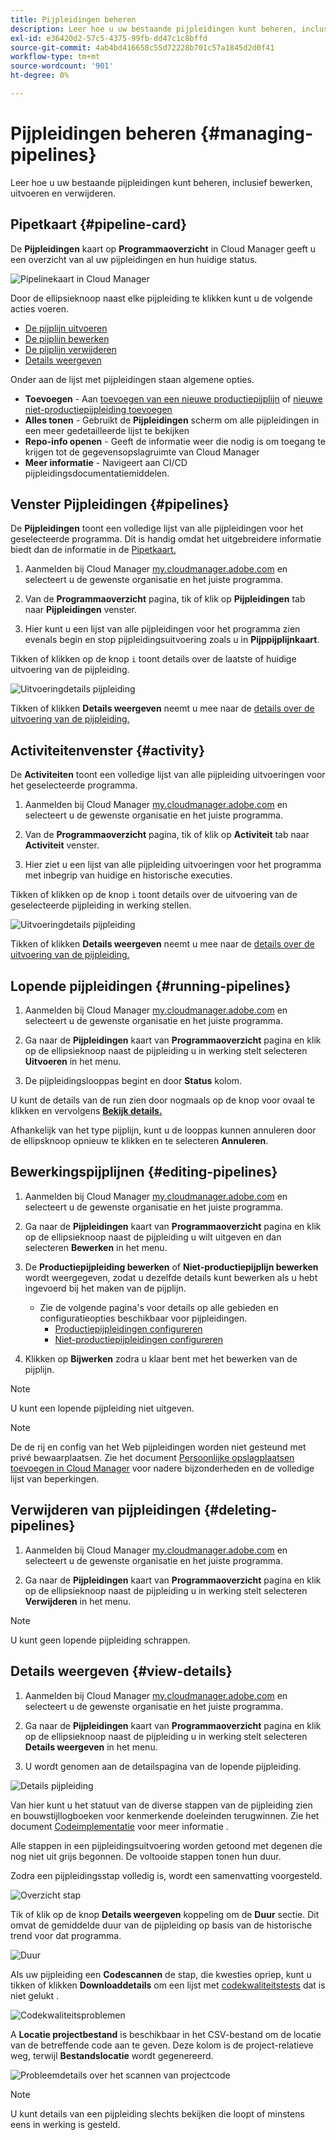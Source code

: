 ```yaml
---
title: Pijpleidingen beheren
description: Leer hoe u uw bestaande pijpleidingen kunt beheren, inclusief bewerken, uitvoeren en verwijderen.
exl-id: e36420d2-57c5-4375-99fb-dd47c1c8bffd
source-git-commit: 4ab4bd416658c55d72228b701c57a1845d2d0f41
workflow-type: tm+mt
source-wordcount: '901'
ht-degree: 0%

---
```



# Pijpleidingen beheren {#managing-pipelines}

Leer hoe u uw bestaande pijpleidingen kunt beheren, inclusief bewerken, uitvoeren en verwijderen.

## Pipetkaart {#pipeline-card}

De **Pijpleidingen** kaart op **Programmaoverzicht** in Cloud Manager geeft u een overzicht van al uw pijpleidingen en hun huidige status.

![Pipelinekaart in Cloud Manager](/help/assets/configure-pipelines/pipelines-card.png)

Door de ellipsieknoop naast elke pijpleiding te klikken kunt u de volgende acties voeren.

* [De pijplijn uitvoeren](#running-pipelines)
* [De pijplijn bewerken](#editing-pipelines)
* [De pijplijn verwijderen](#deleting-pipelines)
* [Details weergeven](#view-details)

Onder aan de lijst met pijpleidingen staan algemene opties.

* **Toevoegen** - Aan [toevoegen van een nieuwe productiepijplijn](/help/using/production-pipelines.md) of [nieuwe niet-productiepijpleiding toevoegen](/help/using/non-production-pipelines.md)
* **Alles tonen** - Gebruikt de **Pijpleidingen** scherm om alle pijpleidingen in een meer gedetailleerde lijst te bekijken
* **Repo-info openen** - Geeft de informatie weer die nodig is om toegang te krijgen tot de gegevensopslagruimte van Cloud Manager
* **Meer informatie** - Navigeert aan CI/CD pijpleidingsdocumentatiemiddelen.

## Venster Pijpleidingen {#pipelines}

De **Pijpleidingen** toont een volledige lijst van alle pijpleidingen voor het geselecteerde programma. Dit is handig omdat het uitgebreidere informatie biedt dan de informatie in de [Pipetkaart.](#pipeline-card)

1. Aanmelden bij Cloud Manager [my.cloudmanager.adobe.com](https://my.cloudmanager.adobe.com/) en selecteert u de gewenste organisatie en het juiste programma.

1. Van de **Programmaoverzicht** pagina, tik of klik op **Pijpleidingen** tab naar **Pijpleidingen** venster.

1. Hier kunt u een lijst van alle pijpleidingen voor het programma zien evenals begin en stop pijpleidingsuitvoering zoals u in **Pijppijplijnkaart**.

Tikken of klikken op de knop `i` toont details over de laatste of huidige uitvoering van de pijpleiding.

![Uitvoeringdetails pijpleiding](/help/assets/configure-pipelines/pipeline-status.png)

Tikken of klikken **Details weergeven** neemt u mee naar de [details over de uitvoering van de pijpleiding.](#view-details)

## Activiteitenvenster {#activity}

De **Activiteiten** toont een volledige lijst van alle pijpleiding uitvoeringen voor het geselecteerde programma.

1. Aanmelden bij Cloud Manager [my.cloudmanager.adobe.com](https://my.cloudmanager.adobe.com/) en selecteert u de gewenste organisatie en het juiste programma.

1. Van de **Programmaoverzicht** pagina, tik of klik op **Activiteit** tab naar **Activiteit** venster.

1. Hier ziet u een lijst van alle pijpleiding uitvoeringen voor het programma met inbegrip van huidige en historische executies.

Tikken of klikken op de knop `i` toont details over de uitvoering van de geselecteerde pijpleiding in werking stellen.

![Uitvoeringdetails pijpleiding](/help/assets/configure-pipelines/pipeline-activity.png)

Tikken of klikken **Details weergeven** neemt u mee naar de [details over de uitvoering van de pijpleiding.](#view-details)

## Lopende pijpleidingen {#running-pipelines}

1. Aanmelden bij Cloud Manager [my.cloudmanager.adobe.com](https://my.cloudmanager.adobe.com/) en selecteert u de gewenste organisatie en het juiste programma.

1. Ga naar de **Pijpleidingen** kaart van **Programmaoverzicht** pagina en klik op de ellipsieknoop naast de pijpleiding u in werking stelt selecteren **Uitvoeren** in het menu.

1. De pijpleidingslooppas begint en door **Status** kolom.

U kunt de details van de run zien door nogmaals op de knop voor ovaal te klikken en vervolgens **[Bekijk details.](#view-details)**

Afhankelijk van het type pijplijn, kunt u de looppas kunnen annuleren door de ellipsknoop opnieuw te klikken en te selecteren **Annuleren**.

## Bewerkingspijplijnen {#editing-pipelines}

1. Aanmelden bij Cloud Manager [my.cloudmanager.adobe.com](https://my.cloudmanager.adobe.com/) en selecteert u de gewenste organisatie en het juiste programma.

1. Ga naar de **Pijpleidingen** kaart van **Programmaoverzicht** pagina en klik op de ellipsieknoop naast de pijpleiding u wilt uitgeven en dan selecteren **Bewerken** in het menu.

1. De **Productiepijpleiding bewerken** of **Niet-productiepijplijn bewerken** wordt weergegeven, zodat u dezelfde details kunt bewerken als u hebt ingevoerd bij het maken van de pijplijn.

   * Zie de volgende pagina&#39;s voor details op alle gebieden en configuratieopties beschikbaar voor pijpleidingen.
      * [Productiepijpleidingen configureren](/help/using/production-pipelines.md)
      * [Niet-productiepijpleidingen configureren](/help/using/non-production-pipelines.md)

1. Klikken op **Bijwerken** zodra u klaar bent met het bewerken van de pijplijn.

>[!NOTE]
>
>U kunt een lopende pijpleiding niet uitgeven.

>[!NOTE]
>
>De de rij en config van het Web pijpleidingen worden niet gesteund met privé bewaarplaatsen. Zie het document [Persoonlijke opslagplaatsen toevoegen in Cloud Manager](/help/managing-code/private-repositories.md) voor nadere bijzonderheden en de volledige lijst van beperkingen.

## Verwijderen van pijpleidingen {#deleting-pipelines}

1. Aanmelden bij Cloud Manager [my.cloudmanager.adobe.com](https://my.cloudmanager.adobe.com/) en selecteert u de gewenste organisatie en het juiste programma.

1. Ga naar de **Pijpleidingen** kaart van **Programmaoverzicht** pagina en klik op de ellipsieknoop naast de pijpleiding u in werking stelt selecteren **Verwijderen** in het menu.

>[!NOTE]
>
>U kunt geen lopende pijpleiding schrappen.

## Details weergeven {#view-details}

1. Aanmelden bij Cloud Manager [my.cloudmanager.adobe.com](https://my.cloudmanager.adobe.com/) en selecteert u de gewenste organisatie en het juiste programma.

1. Ga naar de **Pijpleidingen** kaart van **Programmaoverzicht** pagina en klik op de ellipsieknoop naast de pijpleiding u in werking stelt selecteren **Details weergeven** in het menu.

1. U wordt genomen aan de detailspagina van de lopende pijpleiding.

![Details pijpleiding](/help/assets/configure-pipelines/pipeline-running-details.png)

Van hier kunt u het statuut van de diverse stappen van de pijpleiding zien en bouwstijllogboeken voor kenmerkende doeleinden terugwinnen. Zie het document [Codeimplementatie](/help/using/code-deployment.md) voor meer informatie .

Alle stappen in een pijpleidingsuitvoering worden getoond met degenen die nog niet uit grijs begonnen. De voltooide stappen tonen hun duur.

Zodra een pijpleidingsstap volledig is, wordt een samenvatting voorgesteld.

![Overzicht stap](/help/assets/configure-pipelines/pipeline-step.png)

Tik of klik op de knop **Details weergeven** koppeling om de **Duur** sectie. Dit omvat de gemiddelde duur van de pijpleiding op basis van de historische trend voor dat programma.

![Duur](/help/assets/configure-pipelines/duration.png)

Als uw pijpleiding een **Codescannen** de stap, die kwesties opriep, kunt u tikken of klikken **Downloaddetails** om een lijst met [codekwaliteitstests](/help/using/code-quality-testing.md) dat is niet gelukt .

![Codekwaliteitsproblemen](assets/managing-pipelines-code-quality-issues.png)

A **Locatie projectbestand** is beschikbaar in het CSV-bestand om de locatie van de betreffende code aan te geven. Deze kolom is de project-relatieve weg, terwijl **Bestandslocatie** wordt gegenereerd.

![Probleemdetails over het scannen van projectcode](assets/managing-pipelines-code-quality-details.png)


>[!NOTE]
>
>U kunt details van een pijpleiding slechts bekijken die loopt of minstens eens in werking is gesteld.

